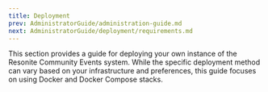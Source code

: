 ```yaml
---
title: Deployment
prev: AdministratorGuide/administration-guide.md
next: AdministratorGuide/deployment/requirements.md
---
```


This section provides a guide for deploying your own instance of the Resonite Community Events system. While the specific deployment method can vary based on your infrastructure and preferences, this guide focuses on using Docker and Docker Compose stacks.
